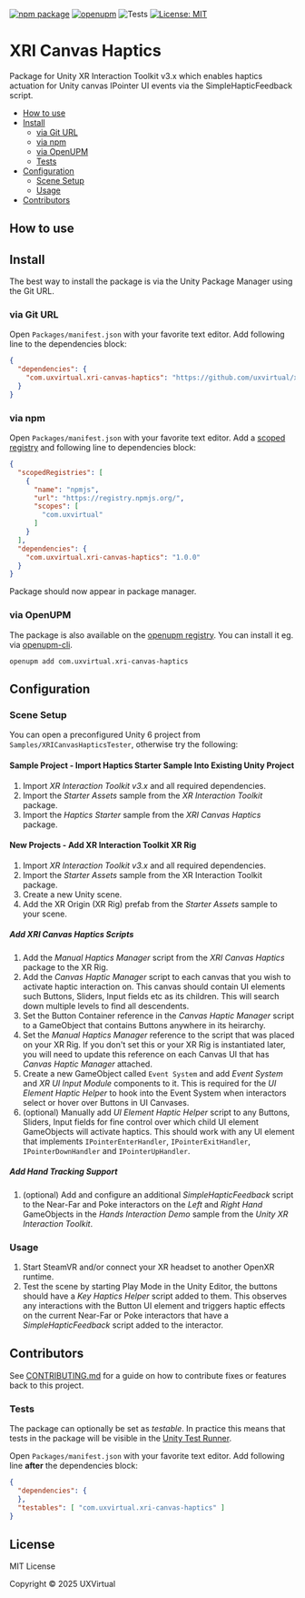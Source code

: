 [![npm package](https://img.shields.io/npm/v/com.uxvirtual.xri-canvas-haptics)](https://www.npmjs.com/package/com.uxvirtual.xri-canvas-haptics)
[![openupm](https://img.shields.io/npm/v/com.uxvirtual.xri-canvas-haptics?label=openupm&registry_uri=https://package.openupm.com)](https://openupm.com/packages/com.uxvirtual.xri-canvas-haptics/)
![Tests](https://github.com/uxvirtual/xri-canvas-haptics/workflows/Tests/badge.svg)
[![License: MIT](https://img.shields.io/badge/License-MIT-green.svg)](https://opensource.org/licenses/MIT)

# XRI Canvas Haptics

Package for Unity XR Interaction Toolkit v3.x which enables haptics actuation for Unity canvas IPointer UI events via the SimpleHapticFeedback script.

- [How to use](#how-to-use)
- [Install](#install)
  - [via Git URL](#via-git-url)
  - [via npm](#via-npm)
  - [via OpenUPM](#via-openupm)
  - [Tests](#tests)
- [Configuration](#configuration)
  - [Scene Setup](#scene-setup)
  - [Usage](#usage)
- [Contributors](#contributors)

<!-- toc -->

## How to use

## Install

The best way to install the package is via the Unity Package Manager using the Git URL.

### via Git URL

Open `Packages/manifest.json` with your favorite text editor. Add following line to the dependencies block:
```json
{
  "dependencies": {
    "com.uxvirtual.xri-canvas-haptics": "https://github.com/uxvirtual/xri-canvas-haptics.git?path=/com.uxvirtual.xri-canvas-haptics"
  }
}
```

### via npm

Open `Packages/manifest.json` with your favorite text editor. Add a [scoped registry](https://docs.unity3d.com/Manual/upm-scoped.html) and following line to dependencies block:
```json
{
  "scopedRegistries": [
    {
      "name": "npmjs",
      "url": "https://registry.npmjs.org/",
      "scopes": [
        "com.uxvirtual"
      ]
    }
  ],
  "dependencies": {
    "com.uxvirtual.xri-canvas-haptics": "1.0.0"
  }
}
```
Package should now appear in package manager.

### via OpenUPM

The package is also available on the [openupm registry](https://openupm.com/packages/com.uxvirtual.xri-canvas-haptics). You can install it eg. via [openupm-cli](https://github.com/openupm/openupm-cli).

```
openupm add com.uxvirtual.xri-canvas-haptics
```

## Configuration

### Scene Setup

You can open a preconfigured Unity 6 project from `Samples/XRICanvasHapticsTester`, otherwise try the following:

#### Sample Project - Import Haptics Starter Sample Into Existing Unity Project
1. Import *XR Interaction Toolkit v3.x* and all required dependencies.
2. Import the *Starter Assets* sample from the *XR Interaction Toolkit* package.
3. Import the *Haptics Starter* sample from the *XRI Canvas Haptics* package.

#### New Projects - Add XR Interaction Toolkit XR Rig
1. Import *XR Interaction Toolkit v3.x* and all required dependencies.
2. Import the *Starter Assets* sample from the XR Interaction Toolkit package.
3. Create a new Unity scene.
4. Add the XR Origin (XR Rig) prefab from the *Starter Assets* sample to your scene.

##### Add XRI Canvas Haptics Scripts
1. Add the *Manual Haptics Manager* script from the *XRI Canvas Haptics* package to the XR Rig.
2. Add the *Canvas Haptic Manager* script to each canvas that you wish to activate haptic interaction on. This canvas should contain UI elements such Buttons, Sliders, Input fields etc as its children. This will search down multiple levels to find all descendents.
3. Set the Button Container reference in the *Canvas Haptic Manager* script to a GameObject that contains Buttons anywhere in its heirarchy.
4. Set the *Manual Haptics Manager* reference to the script that was placed on your XR Rig. If you don't set this or your XR Rig is instantiated later, you will need to update this reference on each Canvas UI that has *Canvas Haptic Manager* attached.
5. Create a new GameObject called `Event System` and add *Event System* and *XR UI Input Module* components to it. This is required for the *UI Element Haptic Helper* to hook into the Event System when interactors select or hover over Buttons in UI Canvases.
6. (optional) Manually add *UI Element Haptic Helper* script to any Buttons, Sliders, Input fields for fine control over which child UI element GameObjects will activate haptics. This should work with any UI element that implements `IPointerEnterHandler`, `IPointerExitHandler`, `IPointerDownHandler` and `IPointerUpHandler`.

##### Add Hand Tracking Support
1. (optional) Add and configure an additional *SimpleHapticFeedback* script to the Near-Far and Poke interactors on the *Left* and *Right Hand* GameObjects in the *Hands Interaction Demo* sample from the *Unity XR Interaction Toolkit*.

### Usage

1. Start SteamVR and/or connect your XR headset to another OpenXR runtime.
2. Test the scene by starting Play Mode in the Unity Editor, the buttons should have a *Key Haptics Helper* script added to them. This observes any interactions with the Button UI element and triggers haptic effects on the current Near-Far or Poke interactors that have a *SimpleHapticFeedback* script added to the interactor.

## Contributors

See [CONTRIBUTING.md](https://github.com/UXVirtual/xri-canvas-haptics/blob/main/CONTRIBUTING.md) for a guide on how to contribute fixes or features back to this project.

### Tests

The package can optionally be set as *testable*.
In practice this means that tests in the package will be visible in the [Unity Test Runner](https://docs.unity3d.com/2017.4/Documentation/Manual/testing-editortestsrunner.html).

Open `Packages/manifest.json` with your favorite text editor. Add following line **after** the dependencies block:
```json
{
  "dependencies": {
  },
  "testables": [ "com.uxvirtual.xri-canvas-haptics" ]
}
```

## License

MIT License

Copyright © 2025 UXVirtual
